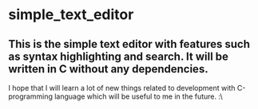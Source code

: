 # simple_text_editor

This is the simple text editor with features such as syntax highlighting and search. 
It will be written in C without any dependencies. 
---
I hope that I will learn a lot of new things related to development with C-programming language which will be useful to me in the future. 
:\

